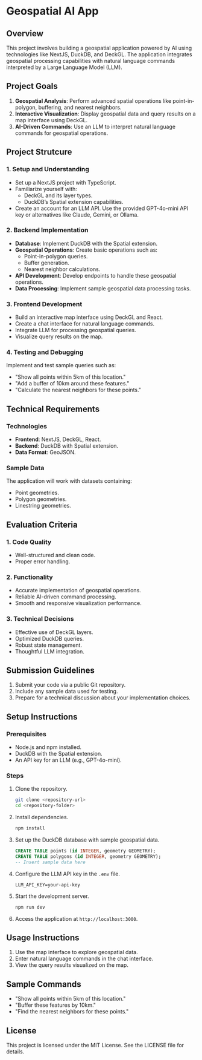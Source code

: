 # Geospatial AI App

## Overview
This project involves building a geospatial application powered by AI using technologies like NextJS, DuckDB, and DeckGL. The application integrates geospatial processing capabilities with natural language commands interpreted by a Large Language Model (LLM).

## Project Goals
1. **Geospatial Analysis**: Perform advanced spatial operations like point-in-polygon, buffering, and nearest neighbors.
2. **Interactive Visualization**: Display geospatial data and query results on a map interface using DeckGL.
3. **AI-Driven Commands**: Use an LLM to interpret natural language commands for geospatial operations.

## Project Strutcure

### 1. Setup and Understanding
- Set up a NextJS project with TypeScript.
- Familiarize yourself with:
  - DeckGL and its layer types.
  - DuckDB’s Spatial extension capabilities.
- Create an account for an LLM API. Use the provided GPT-4o-mini API key or alternatives like Claude, Gemini, or Ollama.

### 2. Backend Implementation
- **Database**: Implement DuckDB with the Spatial extension.
- **Geospatial Operations**: Create basic operations such as:
  - Point-in-polygon queries.
  - Buffer generation.
  - Nearest neighbor calculations.
- **API Development**: Develop endpoints to handle these geospatial operations.
- **Data Processing**: Implement sample geospatial data processing tasks.

### 3. Frontend Development
- Build an interactive map interface using DeckGL and React.
- Create a chat interface for natural language commands.
- Integrate LLM for processing geospatial queries.
- Visualize query results on the map.

### 4. Testing and Debugging
Implement and test sample queries such as:
- "Show all points within 5km of this location."
- "Add a buffer of 10km around these features."
- "Calculate the nearest neighbors for these points."

## Technical Requirements

### Technologies
- **Frontend**: NextJS, DeckGL, React.
- **Backend**: DuckDB with Spatial extension.
- **Data Format**: GeoJSON.

### Sample Data
The application will work with datasets containing:
- Point geometries.
- Polygon geometries.
- Linestring geometries.

## Evaluation Criteria

### 1. Code Quality
- Well-structured and clean code.
- Proper error handling.

### 2. Functionality
- Accurate implementation of geospatial operations.
- Reliable AI-driven command processing.
- Smooth and responsive visualization performance.

### 3. Technical Decisions
- Effective use of DeckGL layers.
- Optimized DuckDB queries.
- Robust state management.
- Thoughtful LLM integration.

## Submission Guidelines
1. Submit your code via a public Git repository.
2. Include any sample data used for testing.
3. Prepare for a technical discussion about your implementation choices.

## Setup Instructions

### Prerequisites
- Node.js and npm installed.
- DuckDB with the Spatial extension.
- An API key for an LLM (e.g., GPT-4o-mini).

### Steps
1. Clone the repository.
   ```bash
   git clone <repository-url>
   cd <repository-folder>
   ```
2. Install dependencies.
   ```bash
   npm install
   ```
3. Set up the DuckDB database with sample geospatial data.
   ```sql
   CREATE TABLE points (id INTEGER, geometry GEOMETRY);
   CREATE TABLE polygons (id INTEGER, geometry GEOMETRY);
   -- Insert sample data here
   ```
4. Configure the LLM API key in the `.env` file.
   ```env
   LLM_API_KEY=your-api-key
   ```
5. Start the development server.
   ```bash
   npm run dev
   ```
6. Access the application at `http://localhost:3000`.

## Usage Instructions
1. Use the map interface to explore geospatial data.
2. Enter natural language commands in the chat interface.
3. View the query results visualized on the map.

## Sample Commands
- "Show all points within 5km of this location."
- "Buffer these features by 10km."
- "Find the nearest neighbors for these points."

## License
This project is licensed under the MIT License. See the LICENSE file for details.
